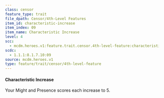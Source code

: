 ```yaml
---
class: censor
feature_type: trait
file_dpath: Censor/4th-Level Features
item_id: characteristic-increase
item_index: 09
item_name: Characteristic Increase
level: 4
scc:
  - mcdm.heroes.v1:feature.trait.censor.4th-level-feature:characteristic-increase
scdc:
  - 1.1.1:8.1.7.10:09
source: mcdm.heroes.v1
type: feature/trait/censor/4th-level-feature
---
```


#### Characteristic Increase

Your Might and Presence scores each increase to 5.
